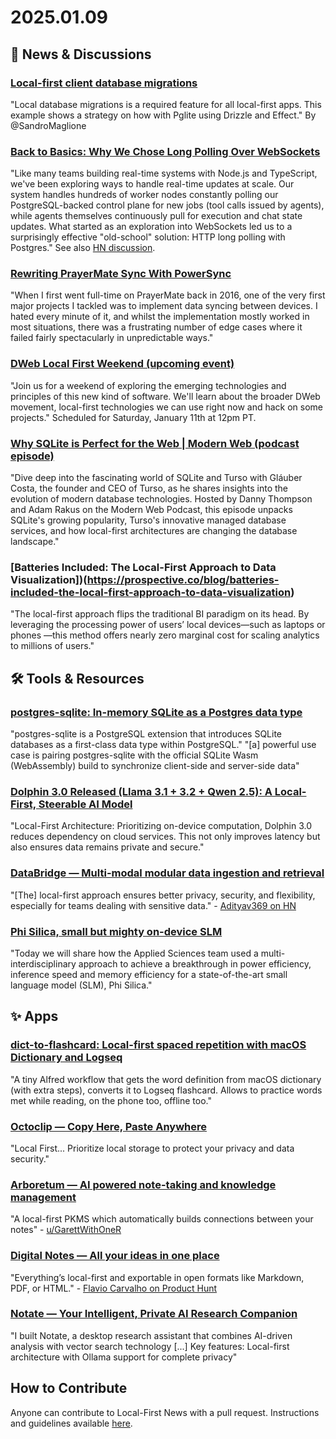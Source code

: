 # 2025.01.09

## 📰 News & Discussions

### [Local-first client database migrations](https://www.typeonce.dev/article/local-first-client-database-migrations)
"Local database migrations is a required feature for all local-first apps. This example shows a strategy on how with Pglite using Drizzle and Effect." By @SandroMaglione

### [Back to Basics: Why We Chose Long Polling Over WebSockets](https://www.inferable.ai/blog/posts/postgres-nodejs-longpolling.mdx)
"Like many teams building real-time systems with Node.js and TypeScript, we've been exploring ways to handle real-time updates at scale. Our system handles hundreds of worker nodes constantly polling our PostgreSQL-backed control plane for new jobs (tool calls issued by agents), while agents themselves continuously pull for execution and chat state updates. What started as an exploration into WebSockets led us to a surprisingly effective "old-school" solution: HTTP long polling with Postgres." See also [HN discussion](https://news.ycombinator.com/item?id=42600276).

### [Rewriting PrayerMate Sync With PowerSync](http://www.geero.net/2025/01/rewriting-prayermate-sync-with-powersync/)
"When I first went full-time on PrayerMate back in 2016, one of the very first major projects I tackled was to implement data syncing between devices. I hated every minute of it, and whilst the implementation mostly worked in most situations, there was a frustrating number of edge cases where it failed fairly spectacularly in unpredictable ways."

### [DWeb Local First Weekend (upcoming event)](https://lu.ma/2ul5uwdl)
"Join us for a weekend of exploring the emerging technologies and principles of this new kind of software. We'll learn about the broader DWeb movement, local-first technologies we can use right now and hack on some projects." Scheduled for Saturday, January 11th
at 12pm PT.

### [Why SQLite is Perfect for the Web | Modern Web (podcast episode)](https://open.spotify.com/episode/60XRN6XQCG62xPsanNFxii?si=8eeb9ee9de8e4957&nd=1&dlsi=8c94669ddaac4959)
"Dive deep into the fascinating world of SQLite and Turso with Gláuber Costa, the founder and CEO of Turso, as he shares insights into the evolution of modern database technologies. Hosted by Danny Thompson and Adam Rakus on the Modern Web Podcast, this episode unpacks SQLite's growing popularity, Turso's innovative managed database services, and how local-first architectures are changing the database landscape."

### [Batteries Included: The Local-First Approach to Data Visualization])(https://prospective.co/blog/batteries-included-the-local-first-approach-to-data-visualization)
"The local-first approach flips the traditional BI paradigm on its head. By leveraging the processing power of users’ local devices—such as laptops or phones —this method offers nearly zero marginal cost for scaling analytics to millions of users."


## 🛠️ Tools & Resources

### [postgres-sqlite: In-memory SQLite as a Postgres data type](https://github.com/michelp/postgres-sqlite)
"postgres-sqlite is a PostgreSQL extension that introduces SQLite databases as a first-class data type within PostgreSQL." "[a] powerful use case is pairing postgres-sqlite with the official SQLite Wasm (WebAssembly) build to synchronize client-side and server-side data"

### [Dolphin 3.0 Released (Llama 3.1 + 3.2 + Qwen 2.5): A Local-First, Steerable AI Model](https://www.reddit.com/r/machinelearningnews/comments/1hur33a/dolphin_30_released_llama_31_32_qwen_25_a/)
"Local-First Architecture: Prioritizing on-device computation, Dolphin 3.0 reduces dependency on cloud services. This not only improves latency but also ensures data remains private and secure."

### [DataBridge — Multi-modal modular data ingestion and retrieval](https://github.com/databridge-org/databridge-core)
"[The] local-first approach ensures better privacy, security, and flexibility, especially for teams dealing with sensitive data." - [Adityav369 on HN](https://news.ycombinator.com/item?id=42613927)

### [Phi Silica, small but mighty on-device SLM](https://blogs.windows.com/windowsexperience/2024/12/06/phi-silica-small-but-mighty-on-device-slm/)
"Today we will share how the Applied Sciences team used a multi-interdisciplinary approach to achieve a breakthrough in power efficiency, inference speed and memory efficiency for a state-of-the-art small language model (SLM), Phi Silica."


## ✨ Apps

### [dict-to-flashcard: Local-first spaced repetition with macOS Dictionary and Logseq](https://smagin.fyi/posts/dict-to-flashcard/)
"A tiny Alfred workflow that gets the word definition from macOS dictionary (with extra steps), converts it to Logseq flashcard. Allows to practice words met while reading, on the phone too, offline too."

### [Octoclip — Copy Here, Paste Anywhere](https://octoclip.app/)
"Local First... Prioritize local storage to protect your privacy and data security."

### [Arboretum — AI powered note-taking and knowledge management](https://arboretum.space/)
"A local-first PKMS which automatically builds connections between your notes" - [u/GarettWithOneR](https://www.reddit.com/r/PKMS/comments/1huhiqn/introducing_arboretum_a_localfirst_pkms_which/)

### [Digital Notes — All your ideas in one place](https://digitalnotes.com/)
"Everything’s local-first and exportable in open formats like Markdown, PDF, or HTML." - [Flavio Carvalho on Product Hunt](https://www.producthunt.com/posts/digital-notes-2?comment=4281382)

### [Notate — Your Intelligent, Private AI Research Companion](https://notate.hairetsu.com/)
"I built Notate, a desktop research assistant that combines AI-driven analysis with vector search technology [...] Key features: Local-first architecture with Ollama support for complete privacy"


## How to Contribute
Anyone can contribute to Local-First News with a pull request. Instructions and guidelines available [here](https://github.com/localfirstnews/localfirstnews).
